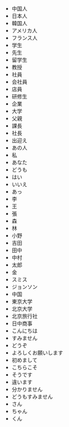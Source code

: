 * 中国人
* 日本人
* 韓国人
* アメリカ人
* フランス人
* 学生
* 先生
* 留学生
* 教授
* 社員
* 会社員
* 店員
* 研修生
* 企業
* 大学
* 父親
* 課長
* 社長
* 出迎え
* あの人
* 私
* あなた
* どうも
* はい
* いいえ
* あっ
* 李
* 王
* 張
* 森
* 林
* 小野
* 吉田
* 田中
* 中村
* 太郎
* 金
* スミス
* ジョンソン
* 中国
* 東京大学
* 北京大学
* 北京旅行社
* 日中商事
* こんにちは
* すみません
* どうぞ
* よろしくお願いします
* 初めまして
* こちらこそ
* そうです
* 違います
* 分かりません
* どうもすみません
* さん
* ちゃん
* くん
